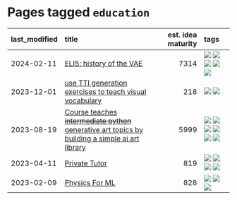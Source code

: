 # Pages tagged `education`

|last_modified|title|est. idea maturity|tags
|:---|:---|---:|:---|
|2024-02-11|[ELI5: history of the VAE](../ufldl_history.md)|7314|[![](https://img.shields.io/badge/tag-education-c4fb38)](../tags/education.md) [![](https://img.shields.io/badge/tag-feature_learning-1eefac)](../tags/feature_learning.md) [![](https://img.shields.io/badge/tag-history-3f9741)](../tags/history.md) [![](https://img.shields.io/badge/tag-publication-35b163)](../tags/publication.md) [![](https://img.shields.io/badge/tag-vae-c6963e)](../tags/vae.md)|
|2023-12-01|[use TTI generation exercises to teach visual vocabulary](../tti-for-visual-vocab.md)|218|[![](https://img.shields.io/badge/tag-course-fe76cf)](../tags/course.md) [![](https://img.shields.io/badge/tag-education-c4fb38)](../tags/education.md)|
|2023-08-19|[Course teaches ~~intermediate python~~ generative art topics by building a simple ai art library](../Course_teaches_basic_python_by_building_a_simple_ai_art_library.md)|5999|[![](https://img.shields.io/badge/tag-curriculum-4072a1)](../tags/curriculum.md) [![](https://img.shields.io/badge/tag-education-c4fb38)](../tags/education.md) [![](https://img.shields.io/badge/tag-from_issue-12eec5)](../tags/from_issue.md) [![](https://img.shields.io/badge/tag-public_good-96f12e)](../tags/public_good.md) [![](https://img.shields.io/badge/tag-publication-35b163)](../tags/publication.md) [![](https://img.shields.io/badge/tag-wip-82d6e)](../tags/wip.md)|
|2023-04-11|[Private Tutor](../private_tutor.md)|819|[![](https://img.shields.io/badge/tag-ai-3b18a)](../tags/ai.md) [![](https://img.shields.io/badge/tag-discussion-957448)](../tags/discussion.md) [![](https://img.shields.io/badge/tag-education-c4fb38)](../tags/education.md) [![](https://img.shields.io/badge/tag-startup-936135)](../tags/startup.md)|
|2023-02-09|[Physics For ML](../physics_for_ml.md)|828|[![](https://img.shields.io/badge/tag-curriculum-4072a1)](../tags/curriculum.md) [![](https://img.shields.io/badge/tag-education-c4fb38)](../tags/education.md) [![](https://img.shields.io/badge/tag-publication-35b163)](../tags/publication.md)|
